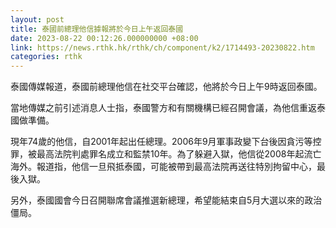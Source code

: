 ```yaml
---
layout: post
title: 泰國前總理他信據報將於今日上午返回泰國
date: 2023-08-22 00:12:26.000000000 +08:00
link: https://news.rthk.hk/rthk/ch/component/k2/1714493-20230822.htm
categories: rthk
---
```


泰國傳媒報道，泰國前總理他信在社交平台確認，他將於今日上午9時返回泰國。

當地傳媒之前引述消息人士指，泰國警方和有關機構已經召開會議，為他信重返泰國做準備。

現年74歲的他信，自2001年起出任總理。2006年9月軍事政變下台後因貪污等控罪，被最高法院判處罪名成立和監禁10年。為了躲避入獄，他信從2008年起流亡海外。報道指，他信一旦飛抵泰國，可能被帶到最高法院再送往特別拘留中心，最後入獄。

另外，泰國國會今日召開聯席會議推選新總理，希望能結束自5月大選以來的政治僵局。
